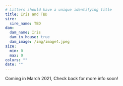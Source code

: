 ```yaml
---
# Litters should have a unique identifying title
title: Iris and TBD
sire:
  sire_name: TBD
dam:
  dam_name: Iris
  dam_in_house: true
  dam_image: /img/image4.jpeg
size:
  min: 0
  max: 0
colors: ""
date: ""
---
```

Coming in March 2021, Check back for more info soon!